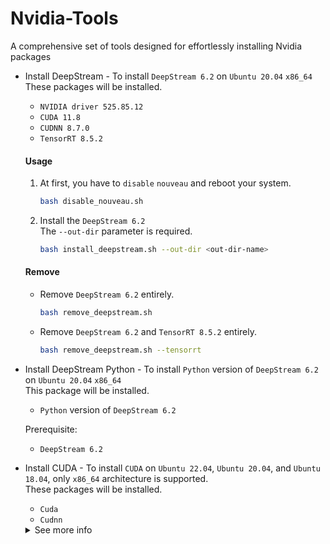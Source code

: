 # Nvidia-Tools
A comprehensive set of tools designed for effortlessly installing Nvidia packages

* Install DeepStream - To install `DeepStream 6.2` on `Ubuntu 20.04` `x86_64`  
    These packages will be installed.
    * `NVIDIA driver 525.85.12`
    * `CUDA 11.8`
    * `CUDNN 8.7.0`
    * `TensorRT 8.5.2`

    #### Usage

    1. At first, you have to `disable` `nouveau` and reboot your system.
        ```bash
        bash disable_nouveau.sh
        ```

    2. Install the `DeepStream 6.2`  
        The `--out-dir` parameter is required.
        ```bash
        bash install_deepstream.sh --out-dir <out-dir-name>
        ```
    
    #### Remove

    * Remove `DeepStream 6.2` entirely.
        ```bash
        bash remove_deepstream.sh
        ```
    
    * Remove `DeepStream 6.2` and `TensorRT 8.5.2` entirely.
        ```bash
        bash remove_deepstream.sh --tensorrt
        ```

* Install DeepStream Python - To install `Python` version of `DeepStream 6.2` on `Ubuntu 20.04` `x86_64`  
    This package will be installed.
    * `Python` version of `DeepStream 6.2`

    Prerequisite:
    * `DeepStream 6.2`

* Install CUDA - To install `CUDA` on `Ubuntu 22.04`, `Ubuntu 20.04`, and `Ubuntu 18.04`, only `x86_64` architecture is supported.  
    These packages will be installed.
    * `Cuda`
    * `Cudnn`

    <details>
        <summary>See more info</summary>

    Last updated: 2023/07/26

    ## Support Version

    ### CUDA
    | CUDA VERSION | Ubuntu 2204 | Ubuntu 2004 | Ubuntu 1804 |   DRIVER VERSION   |
    | :----------: | :---------: | :---------: | :---------: | :----------------: |
    |    11.8.0    |      O      |      O      |      O      |      520.61.05     |
    |    11.7.1    |      O      |      O      |      O      |      515.65.01     |
    |    11.7.0    |      O      |      O      |      O      |      515.43.04     |
    |    11.6.2    |      X      |      O      |      O      |      510.47.03     |
    |    11.6.1    |      X      |      O      |      O      |      510.47.03     |
    |    11.6.0    |      X      |      O      |      O      |      510.39.01     |
    |    11.5.2    |      X      |      O      |      O      |      495.29.05     |
    |    11.5.1    |      X      |      O      |      O      |      495.29.05     |
    |    11.5.0    |      X      |      O      |      O      |      495.29.05     |
    |    11.4.4    |      X      |      O      |      O      |      470.82.01     |
    |    11.4.3    |      X      |      O      |      O      |      470.82.01     |
    |    11.4.2    |      X      |      O      |      O      |      470.57.02     |
    |    11.4.1    |      X      |      O      |      O      |      470.57.02     |
    |    11.4.0    |      X      |      O      |      O      |      470.42.01     |
    |    11.3.1    |      X      |      O      |      O      |      465.19.01     |
    |    11.3.0    |      X      |      O      |      O      |      465.19.01     |
    |    11.2.2    |      X      |      O      |      O      |      460.32.03     |
    |    11.2.1    |      X      |      O      |      O      |      460.32.03     |
    |    11.2.0    |      X      |      O      |      O      |      460.27.04     |
    |    11.1.1    |      X      |      O      |      O      |      455.32.00     |
    |    11.1.0    |      X      |      O      |      O      |      455.23.05     |
    |    11.0.3    |      X      |      O      |      O      |      450.51.06     |
    |    11.0.2    |      X      |      O      |      O      |      450.51.05     |
    |    11.0.1    |      X      |      X      |      O      |      450.36.06     |

    ### CUDNN
    | CUDNN VERSION | CUDA VERSION | Ubuntu 2204 | Ubuntu 2004 | Ubuntu 1804 | VERSION LEVEL |
    | :-----------: | :----------: | :---------: | :---------: | :---------: | :-----------: |
    |     8.6.0     |     11.8     |      O      |      O      |      O      |      163      |
    |     8.5.0     |     11.7     |      O      |      O      |      O      |       96      |
    |     8.4.1     |     11.6     |      X      |      O      |      O      |       50      |
    |     8.4.0     |     11.6     |      X      |      O      |      O      |       27      |
    |     8.3.3     |     11.5     |      X      |      O      |      O      |       40      |
    |     8.3.2     |     11.5     |      X      |      O      |      O      |       44      |
    |     8.3.1     |     11.5     |      X      |      O      |      O      |       22      |

    ## Usage

    ```bash
    ./install_cuda.sh
    ```

    ## Remove Only
    Can remove `Nvidia-driver`, `CUDA`, `CUDNN`
    ```bash
    ./install_cuda.sh --remove
    ```
    </details>